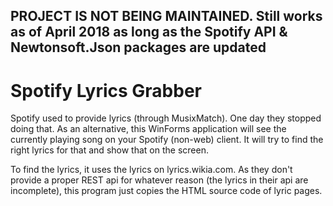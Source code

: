 
## PROJECT IS NOT BEING MAINTAINED. Still works as of April 2018 as long as the Spotify API & Newtonsoft.Json packages are updated

# Spotify Lyrics Grabber

Spotify used to provide lyrics (through MusixMatch). One day they stopped doing that. As an alternative, this WinForms application will see the currently playing song on your Spotify (non-web) client. It will try to find the right lyrics for that and show that on the screen.

To find the lyrics, it uses the lyrics on lyrics.wikia.com. As they don't provide a proper REST api for whatever reason (the lyrics in their api are incomplete), this program just copies the HTML source code of lyric pages.


